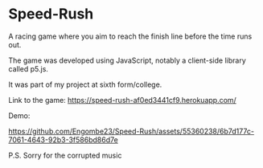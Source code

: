 # Speed-Rush
A racing game where you aim to reach the finish line before the time runs out.

The game was developed using JavaScript, notably a client-side library called p5.js. 

It was part of my project at sixth form/college.

Link to the game: https://speed-rush-af0ed3441cf9.herokuapp.com/

Demo:

https://github.com/Engombe23/Speed-Rush/assets/55360238/6b7d177c-7061-4643-92b3-3f586bd86d7e

P.S. Sorry for the corrupted music
